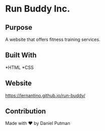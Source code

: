 # Run Buddy Inc.

## Purpose
A website that offers fitness training services.

## Built With 
*HTML
*CSS

## Website
https://lernantino.github.io/run-buddy/

## Contribution
Made with ❤️  by Daniel Putman
